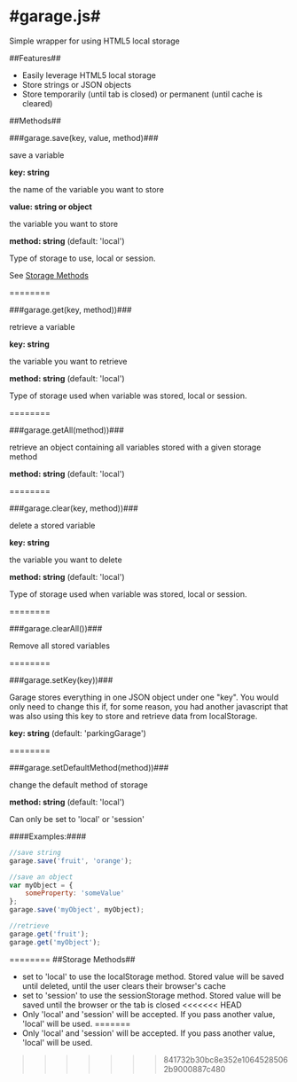 #garage.js#
========

Simple wrapper for using HTML5 local storage

##Features##

* Easily leverage HTML5 local storage
* Store strings or JSON objects
* Store temporarily (until tab is closed) or permanent (until cache is cleared)

##Methods##

###garage.save(key, value, method)###

save a variable

**key: string**

the name of the variable you want to store

**value: string or object**

the variable you want to store

**method: string** (default: 'local')

Type of storage to use, local or session.

See [Storage Methods](https://github.com/graphicgeek/garage/blob/master/README.md#storage-methods)

========

###garage.get(key, method))###

retrieve a variable

**key: string**

the variable you want to retrieve

**method: string** (default: 'local')

Type of storage used when variable was stored, local or session.

========

###garage.getAll(method))###

retrieve an object containing all variables stored with a given storage method

**method: string** (default: 'local')

========

###garage.clear(key, method))###

delete a stored variable

**key: string**

the variable you want to delete

**method: string** (default: 'local')

Type of storage used when variable was stored, local or session.

========

###garage.clearAll())###

Remove all stored variables

========

###garage.setKey(key))###

Garage stores everything in one JSON object under one "key". You would only need to change this if, for some reason, you had another javascript that was also using this key to store and retrieve data from localStorage.

**key: string** (default: 'parkingGarage')

========

###garage.setDefaultMethod(method))###

change the default method of storage

**method: string** (default: 'local')

Can only be set to 'local' or 'session'

####Examples:####
```javascript
//save string
garage.save('fruit', 'orange');

//save an object
var myObject = {
	someProperty: 'someValue'
};
garage.save('myObject', myObject);

//retrieve
garage.get('fruit');
garage.get('myObject');
```

========
##Storage Methods##

* set to 'local' to use the localStorage method. Stored value will be saved until deleted, until the user clears their browser's cache
* set to 'session' to use the sessionStorage method. Stored value will be saved until the browser or the tab is closed
<<<<<<< HEAD
* Only 'local' and 'session' will be accepted. If you pass another value, 'local' will be used.
=======
* Only 'local' and 'session' will be accepted. If you pass another value, 'local' will be used.
>>>>>>> 841732b30bc8e352e10645285062b9000887c480
